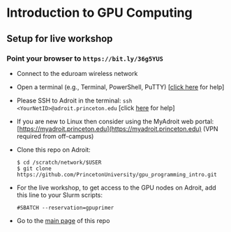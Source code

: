 # Introduction to GPU Computing

## Setup for live workshop

### Point your browser to `https://bit.ly/36g5YUS`

+ Connect to the eduroam wireless network

+ Open a terminal (e.g., Terminal, PowerShell, PuTTY) [<a href="https://researchcomputing.princeton.edu/education/training/hardware-and-software-requirements-picscie-workshops" target="_blank">click here</a> for help]

+ Please SSH to Adroit in the terminal: `ssh <YourNetID>@adroit.princeton.edu` [click [here](https://researchcomputing.princeton.edu/faq/why-cant-i-login-to-a-clu) for help]

+ If you are new to Linux then consider using the MyAdroit web portal: [https://myadroit.princeton.edu](https://myadroit.princeton.edu) (VPN required from off-campus)

+ Clone this repo on Adroit:

   ```
   $ cd /scratch/network/$USER
   $ git clone https://github.com/PrincetonUniversity/gpu_programming_intro.git
   ```

+ For the live workshop, to get access to the GPU nodes on Adroit, add this line to your Slurm scripts:

   `#SBATCH --reservation=gpuprimer`

+ Go to the [main page](https://github.com/PrincetonUniversity/gpu_programming_intro) of this repo
